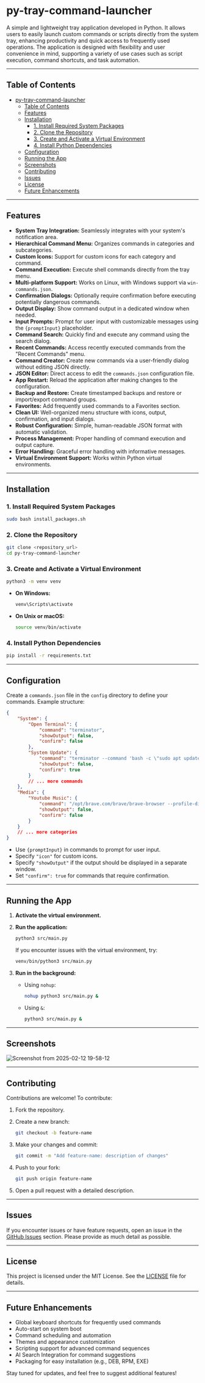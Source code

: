 # py-tray-command-launcher

A simple and lightweight tray application developed in Python. It allows users to easily launch custom commands or scripts directly from the system tray, enhancing productivity and quick access to frequently used operations. The application is designed with flexibility and user convenience in mind, supporting a variety of use cases such as script execution, command shortcuts, and task automation.

---

## Table of Contents

- [py-tray-command-launcher](#py-tray-command-launcher)
  - [Table of Contents](#table-of-contents)
  - [Features](#features)
  - [Installation](#installation)
    - [1. Install Required System Packages](#1-install-required-system-packages)
    - [2. Clone the Repository](#2-clone-the-repository)
    - [3. Create and Activate a Virtual Environment](#3-create-and-activate-a-virtual-environment)
    - [4. Install Python Dependencies](#4-install-python-dependencies)
  - [Configuration](#configuration)
  - [Running the App](#running-the-app)
  - [Screenshots](#screenshots)
  - [Contributing](#contributing)
  - [Issues](#issues)
  - [License](#license)
  - [Future Enhancements](#future-enhancements)

---

## Features

- **System Tray Integration:** Seamlessly integrates with your system's notification area.
- **Hierarchical Command Menu:** Organizes commands in categories and subcategories.
- **Custom Icons:** Support for custom icons for each category and command.
- **Command Execution:** Execute shell commands directly from the tray menu.
- **Multi-platform Support:** Works on Linux, with Windows support via `win-commands.json`.
- **Confirmation Dialogs:** Optionally require confirmation before executing potentially dangerous commands.
- **Output Display:** Show command output in a dedicated window when needed.
- **Input Prompts:** Prompt for user input with customizable messages using the `{promptInput}` placeholder.
- **Command Search:** Quickly find and execute any command using the search dialog.
- **Recent Commands:** Access recently executed commands from the "Recent Commands" menu.
- **Command Creator:** Create new commands via a user-friendly dialog without editing JSON directly.
- **JSON Editor:** Direct access to edit the `commands.json` configuration file.
- **App Restart:** Reload the application after making changes to the configuration.
- **Backup and Restore:** Create timestamped backups and restore or import/export command groups.
- **Favorites:** Add frequently used commands to a Favorites section.
- **Clean UI:** Well-organized menu structure with icons, output, confirmation, and input dialogs.
- **Robust Configuration:** Simple, human-readable JSON format with automatic validation.
- **Process Management:** Proper handling of command execution and output capture.
- **Error Handling:** Graceful error handling with informative messages.
- **Virtual Environment Support:** Works within Python virtual environments.

---

## Installation

### 1. Install Required System Packages

```sh
sudo bash install_packages.sh
```

### 2. Clone the Repository

```sh
git clone <repository_url>
cd py-tray-command-launcher
```

### 3. Create and Activate a Virtual Environment

```sh
python3 -m venv venv
```

- **On Windows:**

    ```sh
    venv\Scripts\activate
    ```

- **On Unix or macOS:**

    ```sh
    source venv/bin/activate
    ```

### 4. Install Python Dependencies

```sh
pip install -r requirements.txt
```

---

## Configuration

Create a `commands.json` file in the `config` directory to define your commands. Example structure:

```json
{
    "System": {
        "Open Terminal": {
            "command": "terminator",
            "showOutput": false,
            "confirm": false
        },
        "System Update": {
            "command": "terminator --command 'bash -c \"sudo apt update; sudo apt upgrade -y; exec bash\"'",
            "showOutput": false,
            "confirm": true
        }
        // ... more commands
    },
    "Media": {
        "Youtube Music": {
            "command": "/opt/brave.com/brave/brave-browser --profile-directory=Default --app-id=111",
            "showOutput": false,
            "confirm": false
        }
    }
    // ... more categories
}
```

- Use `{promptInput}` in commands to prompt for user input.
- Specify `"icon"` for custom icons.
- Specify `"showOutput"` if the output should be displayed in a separate window.
- Set `"confirm": true` for commands that require confirmation.

---

## Running the App

1. **Activate the virtual environment.**
2. **Run the application:**

    ```sh
    python3 src/main.py
    ```

    If you encounter issues with the virtual environment, try:

    ```sh
    venv/bin/python3 src/main.py
    ```

3. **Run in the background:**
    - Using `nohup`:

        ```sh
        nohup python3 src/main.py &
        ```

    - Using `&`:

        ```sh
        python3 src/main.py &
        ```

---

## Screenshots

![Screenshot from 2025-02-12 19-58-12](https://github.com/user-attachments/assets/834e778d-5905-4523-a77b-c533ffb152e9)

---

## Contributing

Contributions are welcome! To contribute:

1. Fork the repository.
2. Create a new branch:

    ```sh
    git checkout -b feature-name
    ```

3. Make your changes and commit:

    ```sh
    git commit -m "Add feature-name: description of changes"
    ```

4. Push to your fork:

    ```sh
    git push origin feature-name
    ```

5. Open a pull request with a detailed description.

---

## Issues

If you encounter issues or have feature requests, open an issue in the [GitHub Issues](https://github.com/user/repository/issues) section. Please provide as much detail as possible.

---

## License

This project is licensed under the MIT License. See the [LICENSE](LICENSE) file for details.

---

## Future Enhancements

- Global keyboard shortcuts for frequently used commands
- Auto-start on system boot
- Command scheduling and automation
- Themes and appearance customization
- Scripting support for advanced command sequences
- AI Search Integration for command suggestions
- Packaging for easy installation (e.g., DEB, RPM, EXE)

Stay tuned for updates, and feel free to suggest additional features!
